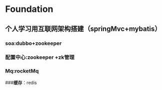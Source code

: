 # Foundation
## **个人学习用互联网架构搭建**（springMvc+mybatis）

### **soa**:dubbo+zookeeper
### **配置中心**:zookeeper +zk管理
### **Mq**:rocketMq
###**缓存**：redis

